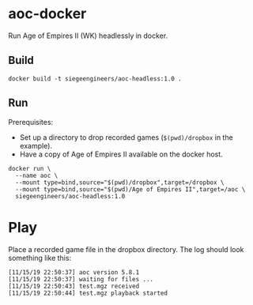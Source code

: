 # aoc-docker

Run Age of Empires II (WK) headlessly in docker.

## Build

`docker build -t siegeengineers/aoc-headless:1.0 .`

## Run

Prerequisites:
- Set up a directory to drop recorded games (`$(pwd)/dropbox` in the example).
- Have a copy of Age of Empires II available on the docker host.

```
docker run \
  --name aoc \
  --mount type=bind,source="$(pwd)/dropbox",target=/dropbox \
  --mount type=bind,source="$(pwd)/Age of Empires II",target=/aoc \
  siegeengineers/aoc-headless:1.0
```

# Play

Place a recorded game file in the dropbox directory. The log should look something like this:

```
[11/15/19 22:50:37] aoc version 5.8.1
[11/15/19 22:50:37] waiting for files ...
[11/15/19 22:50:43] test.mgz received
[11/15/19 22:50:44] test.mgz playback started
```